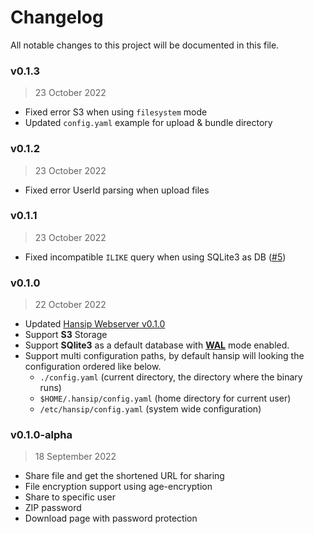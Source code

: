 # Changelog

All notable changes to this project will be documented in this file.

### v0.1.3

> 23 October 2022

- Fixed error S3 when using `filesystem` mode
- Updated `config.yaml` example for upload & bundle directory

### v0.1.2

> 23 October 2022

- Fixed error UserId parsing when upload files

### v0.1.1

> 23 October 2022

- Fixed incompatible `ILIKE` query when using SQLite3 as DB ([#5](https://github.com/slaveofcode/hansip/issues/5))

### v0.1.0

> 22 October 2022

- Updated [Hansip Webserver v0.1.0](https://github.com/slaveofcode/hansip-webserver/releases/tag/v0.1.0)
- Support **S3** Storage
- Support **SQlite3** as a default database with [**WAL**](https://www.sqlite.org/wal.html) mode enabled.
- Support multi configuration paths, by default hansip will looking the configuration ordered like below.
  - `./config.yaml` (current directory, the directory where the binary runs)
  - `$HOME/.hansip/config.yaml` (home directory for current user)
  - `/etc/hansip/config.yaml` (system wide configuration)

### v0.1.0-alpha

> 18 September 2022

- Share file and get the shortened URL for sharing
- File encryption support using age-encryption
- Share to specific user
- ZIP password
- Download page with password protection
